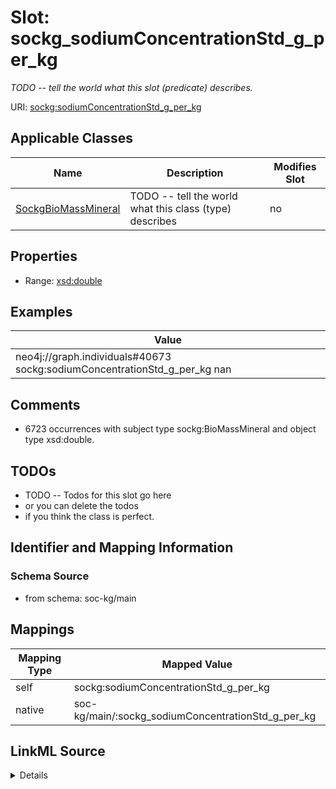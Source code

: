 

# Slot: sockg_sodiumConcentrationStd_g_per_kg


_TODO -- tell the world what this slot (predicate) describes._





URI: [sockg:sodiumConcentrationStd_g_per_kg](http://www.semanticweb.org/sockg/ontologies/2024/0/soil-carbon-ontology/sodiumConcentrationStd_g_per_kg)



<!-- no inheritance hierarchy -->





## Applicable Classes

| Name | Description | Modifies Slot |
| --- | --- | --- |
| [SockgBioMassMineral](../classes/SockgBioMassMineral.md) | TODO -- tell the world what this class (type) describes |  no  |







## Properties

* Range: [xsd:double](http://www.w3.org/2001/XMLSchema#double)






## Examples

| Value |
| --- |
| neo4j://graph.individuals#40673 sockg:sodiumConcentrationStd_g_per_kg nan |

## Comments

* 6723 occurrences with subject type sockg:BioMassMineral and object type xsd:double.

## TODOs

* TODO -- Todos for this slot go here
* or you can delete the todos
* if you think the class is perfect.

## Identifier and Mapping Information







### Schema Source


* from schema: soc-kg/main




## Mappings

| Mapping Type | Mapped Value |
| ---  | ---  |
| self | sockg:sodiumConcentrationStd_g_per_kg |
| native | soc-kg/main/:sockg_sodiumConcentrationStd_g_per_kg |




## LinkML Source

<details>
```yaml
name: sockg_sodiumConcentrationStd_g_per_kg
description: TODO -- tell the world what this slot (predicate) describes.
todos:
- TODO -- Todos for this slot go here
- or you can delete the todos
- if you think the class is perfect.
comments:
- 6723 occurrences with subject type sockg:BioMassMineral and object type xsd:double.
examples:
- value: neo4j://graph.individuals#40673 sockg:sodiumConcentrationStd_g_per_kg nan
from_schema: soc-kg/main
rank: 1000
slot_uri: sockg:sodiumConcentrationStd_g_per_kg
alias: sockg_sodiumConcentrationStd_g_per_kg
domain_of:
- sockg_BioMassMineral
range: double

```
</details>